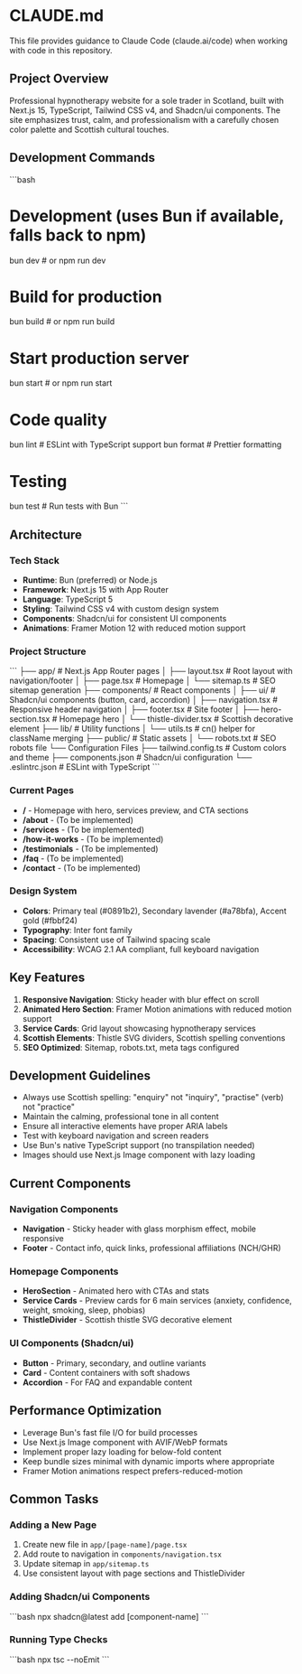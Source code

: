# CLAUDE.md

This file provides guidance to Claude Code (claude.ai/code) when working with code in this repository.

## Project Overview

Professional hypnotherapy website for a sole trader in Scotland, built with Next.js 15, TypeScript, Tailwind CSS v4, and Shadcn/ui components. The site emphasizes trust, calm, and professionalism with a carefully chosen color palette and Scottish cultural touches.

## Development Commands

\`\`\`bash
# Development (uses Bun if available, falls back to npm)
bun dev         # or npm run dev

# Build for production
bun build       # or npm run build

# Start production server
bun start       # or npm run start

# Code quality
bun lint        # ESLint with TypeScript support
bun format      # Prettier formatting

# Testing
bun test        # Run tests with Bun
\`\`\`

## Architecture

### Tech Stack

- **Runtime**: Bun (preferred) or Node.js
- **Framework**: Next.js 15 with App Router
- **Language**: TypeScript 5
- **Styling**: Tailwind CSS v4 with custom design system
- **Components**: Shadcn/ui for consistent UI components
- **Animations**: Framer Motion 12 with reduced motion support

### Project Structure

\`\`\`
├── app/                  # Next.js App Router pages
│   ├── layout.tsx       # Root layout with navigation/footer
│   ├── page.tsx         # Homepage
│   └── sitemap.ts       # SEO sitemap generation
├── components/          # React components
│   ├── ui/             # Shadcn/ui components (button, card, accordion)
│   ├── navigation.tsx  # Responsive header navigation
│   ├── footer.tsx      # Site footer
│   ├── hero-section.tsx # Homepage hero
│   └── thistle-divider.tsx # Scottish decorative element
├── lib/                # Utility functions
│   └── utils.ts        # cn() helper for className merging
├── public/             # Static assets
│   └── robots.txt      # SEO robots file
└── Configuration Files
    ├── tailwind.config.ts # Custom colors and theme
    ├── components.json    # Shadcn/ui configuration
    └── .eslintrc.json    # ESLint with TypeScript
\`\`\`

### Current Pages

- **/** - Homepage with hero, services preview, and CTA sections
- **/about** - (To be implemented)
- **/services** - (To be implemented)
- **/how-it-works** - (To be implemented)
- **/testimonials** - (To be implemented)
- **/faq** - (To be implemented)
- **/contact** - (To be implemented)

### Design System

- **Colors**: Primary teal (#0891b2), Secondary lavender (#a78bfa), Accent gold (#fbbf24)
- **Typography**: Inter font family
- **Spacing**: Consistent use of Tailwind spacing scale
- **Accessibility**: WCAG 2.1 AA compliant, full keyboard navigation

## Key Features

1. **Responsive Navigation**: Sticky header with blur effect on scroll
2. **Animated Hero Section**: Framer Motion animations with reduced motion support
3. **Service Cards**: Grid layout showcasing hypnotherapy services
4. **Scottish Elements**: Thistle SVG dividers, Scottish spelling conventions
5. **SEO Optimized**: Sitemap, robots.txt, meta tags configured

## Development Guidelines

- Always use Scottish spelling: "enquiry" not "inquiry", "practise" (verb) not "practice"
- Maintain the calming, professional tone in all content
- Ensure all interactive elements have proper ARIA labels
- Test with keyboard navigation and screen readers
- Use Bun's native TypeScript support (no transpilation needed)
- Images should use Next.js Image component with lazy loading

## Current Components

### Navigation Components

- **Navigation** - Sticky header with glass morphism effect, mobile responsive
- **Footer** - Contact info, quick links, professional affiliations (NCH/GHR)

### Homepage Components

- **HeroSection** - Animated hero with CTAs and stats
- **Service Cards** - Preview cards for 6 main services (anxiety, confidence, weight, smoking, sleep, phobias)
- **ThistleDivider** - Scottish thistle SVG decorative element

### UI Components (Shadcn/ui)

- **Button** - Primary, secondary, and outline variants
- **Card** - Content containers with soft shadows
- **Accordion** - For FAQ and expandable content

## Performance Optimization

- Leverage Bun's fast file I/O for build processes
- Use Next.js Image component with AVIF/WebP formats
- Implement proper lazy loading for below-fold content
- Keep bundle sizes minimal with dynamic imports where appropriate
- Framer Motion animations respect prefers-reduced-motion

## Common Tasks

### Adding a New Page

1. Create new file in `app/[page-name]/page.tsx`
2. Add route to navigation in `components/navigation.tsx`
3. Update sitemap in `app/sitemap.ts`
4. Use consistent layout with page sections and ThistleDivider

### Adding Shadcn/ui Components

\`\`\`bash
npx shadcn@latest add [component-name]
\`\`\`

### Running Type Checks

\`\`\`bash
npx tsc --noEmit
\`\`\`
